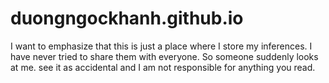 # duongngockhanh.github.io
I want to emphasize that this is just a place where I store my inferences. I have never tried to share them with everyone. So someone suddenly looks at me. see it as accidental and I am not responsible for anything you read.
